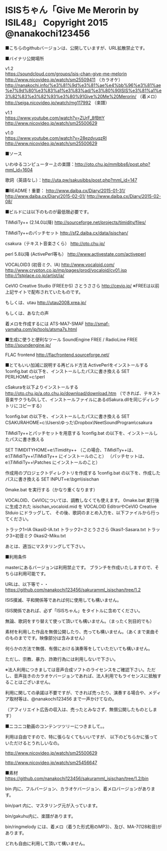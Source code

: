 ISISちゃん「Give Me Merorin by ISIL48」
Copyright 2015 @nanakochi123456
================
■こちらのgithubバージョンは、公開していますが、URL拡散禁止です。

■バイナリ公開場所

v1.2<br>
https://soundcloud.com/groups/isis-chan-give-me-melorin<br>
http://www.nicovideo.jp/watch/sm25509411 （カラオケ）<br>
http://nanakochi.info/%e3%81%9d%e3%81%ae%e4%bb%96%e3%81%ae%e7%9d%80%e3%83%a1%e3%83%ad/%e3%80%90ISIS%e3%81%a1%e3%82%83%e3%82%93%e3%80%91Give%20Me%20Merorin/ （着メロ）<br>
http://seiga.nicovideo.jp/watch/mg117992 （楽譜）

v1.1<br>
https://www.youtube.com/watch?v=ZUrF_8fBttY<br>
http://www.nicovideo.jp/watch/sm25500629<br>

v1.0<br>
https://www.youtube.com/watch?v=28ezdvuqzRI<br>
http://www.nicovideo.jp/watch/sm25500629<br>

■ソース

いわゆるコンピューター上の楽譜：http://oto.chu.jp/mmlbbs6/post.php?mml_id=1604

歌詞（英語なし）：http://uta.pw/sakusibbs/post.php?mml_id=147

■README！重要：
http://www.daiba.cx/Diary/2015-01-31/
http://www.daiba.cx/Diary/2015-02-01/
http://www.daiba.cx/Diary/2015-02-08/

■ビルドには以下のものが最低限必要です。

TiMidiTy++ (2.14.0以降)
http://sourceforge.net/projects/timidity/files/

TiMidiTy++のパッチセット
http://sf2.daiba.cx/data/isischan/

csakura（テキスト音楽さくら）
http://oto.chu.jp/

perl 5.8以降 (ActivePerl等も）
http://www.activestate.com/activeperl

VOCALOID3 (初音ミク、IA)
http://www.vocaloid.com/
http://www.crypton.co.jp/mp/pages/prod/vocaloid/cv01.jsp
http://1stplace.co.jp/artist/ia/

CeVIO Creative Studio (FREEかS) さとうささら
http://cevio.jp/
※FREEは以前上記サイトで配布されていたものです。

もしくは、utau
http://utau2008.xrea.jp/

もしくは、あなたの声

着メロを作成するには ATS-MA7-SMAF
http://smaf-yamaha.com/jp/tools/atsma7s.html


■生成に使うと便利なツール
SoundEngine FREE / RadioLine FREE
http://soundengine.jp/

FLAC frontend
http://flacfrontend.sourceforge.net/

■とてもいい加減に説明する再ビルド方法
ActivePerlをインストールする
1config.bat の以下を、インストールしたパスに書き換える
SET PERLHOME=c:\perl

cSakuraを以下よりインストールする 
http://oto.chu.jp/a.oto.chu.jp/download/download.htm
（できれば、テキスト音楽サクラもDLして、インストールファイルにあるdSakura.dllを同じディレクトリにコピーする）

1config.bat の以下を、インストールしたパスに書き換える
SET CSAKURAHOME=c:\Users\ゆった\Dropbox\NeetSoundProgram\csakura

TiMidiTy++とパッチセットを用意する
1config.bat の以下を、インストールしたパスに書き換える

SET TIMIDITYHOME=e:\Timidity++
（この場合、TiMidiTy++は、e:\TiMidiTy++\TiMidiTy++ にインストールのこと）
（パッチセットは、e:\TiMidiTy++\Patches にインストールのこと）

作成用のプロジェクトディレクトリを作成する
1config.bat の以下を、作成したパスに書き換える
SET INPUT=e:\bgm\isischan

0make.bat を実行する（かなり重くなります）

VOCALOID、CeVIOについては、調教しなくても使えます。
0make.bat 実行後に生成された isischan_vocaloid.mid を
VOCALOID EditrorやCeVIO Creative Stduio にドラッグして、
その後、歌詞のまとめ入力を、以下ファイルから行ってください。

トラック1=IA 0kasi0-IA.txt
トラック2=さとうささら 0kasi1-Sasara.txt
トラック3=初音ミク 0kasi2-Miku.txt
 
あとは、適当にマスタリングして下さい。


■利用条件

masterにあるバージョンは利用禁止です。
ブランチを作成いたしますので、そちらは利用可能です。

URLは、以下等で・・
https://github.com/nanakochi123456/sakuramml_isischan/tree/1.2

ISIS撲滅、平和関係等であれば何に使用しても構いません。

ISIS関係であれば、必ず「ISISちゃん」をタイトルに含めてください。

無論、歌詞をすり替えて使って頂いても構いません。（まったく別目的でも）

素材を利用した作品を無償公開したり、売っても構いません。（あくまで楽曲そのものまでです。映像部分は含みません）

何らかの方法で無償、有償における演奏等をしていただいても構いません。

ただし、宗教、暴力、詐欺行為には利用しないで下さい。

※法人利用につきましては音声合成ソフトのライセンスをご確認下さい。ただし、音声抜きのカラオケバージョンであれば、法人利用でもライセンスに抵触することはございません。

利用に関しての承諾は不要ですが、できれば売ったり、演奏する場合や、メディア取材等は、@nanakochi123456 まで一声かけてなの。

（アフィリエイト広告の収入は、売ったとみなさず、無償公開したものとします）

■ニコニコ動画のコンテンツツリーにつきまして。。

利用は自由ですので、特に張らなくてもいいですが、
以下のどちらかに張っていただけるとうれしいなの。

http://www.nicovideo.jp/watch/sm25500629

http://www.nicovideo.jp/watch/sm25456647

■素材
https://github.com/nanakochi123456/sakuramml_isischan/tree/1.2/bin

bin 内に、フルバージョン、カラオケバージョン、着メロバージョンがあります。

bin/part 内に、マスタリング元が入っています。

bin/gakuhu内に、楽譜があります。

bin/ringmelody には、着メロ（着うた形式用のMP3）、及び、MA-7(128和音)があります。

どれも自由に利用して頂いて構いません。
